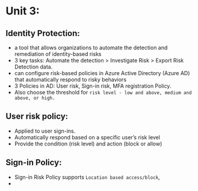 # Unit 3:

## Identity Protection:
- a tool that allows organizations to automate the detection and remediation of identity-based risks
- 3 key tasks: Automate the detection > Investigate Risk > Export Risk Detection data.
- can configure risk-based policies in Azure Active Directory (Azure AD) that automatically respond to risky behaviors
- 3 Policies in AD: User risk, Sign-in risk, MFA registration Policy.
- Also choose the threshold for `risk level - low and above, medium and above, or high.`

## User risk policy:
- Applied to user sign-ins.
- Automatically respond based on a specific user’s risk level
- Provide the condition (risk level) and action (block or allow)

## Sign-in Policy:
- Sign-in Risk Policy supports `Location based access/block`,
- 
